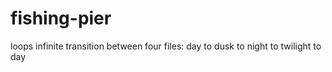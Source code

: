 # fishing-pier

loops infinite transition between four files: day to dusk to night to twilight to day

